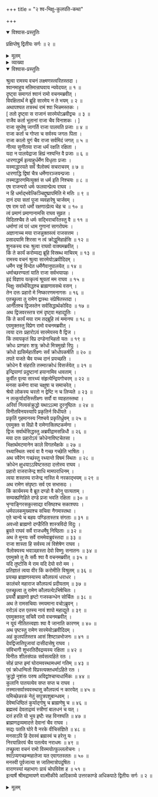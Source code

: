 +++
title = "२ श्व-भिक्षु-कुलपति-कथा"

+++

<details open><summary>विश्वास-प्रस्तुतिः</summary>

प्रक्षिप्तेषु द्वितीयः सर्गः ॥ २ ॥
</details>

<details><summary>मूलम्</summary>

प्रक्षिप्तेषु द्वितीयः सर्गः ॥ २ ॥
</details>

<details><summary>व्याख्या</summary>

श्रीरामेण कार्य-निवेदनं चोदितेन शुना  
तं प्रत्य्-अनपराधे ऽपि निज-मूर्धनि  
सर्वार्थ-सिद्ध-नामक-भिक्षु-कृत--दण्ड-प्रहार-निवेदनम् ॥ १॥  
रामेण निज-दूतानीतं यतिं प्रति सारमेय-शिरस्-ताडन-हेतु-प्रश्नः ॥ २ ॥  
भिक्षुणा तं प्रति क्षुधातुरतया क्रुद्धेन स्वेन  
रथ्या-स्थिते दूरानपसारिणि सारमेये दण्ड-प्रहरणाङ्गीकरण-पूर्वकं  
स्वस्य समुचित-शिक्षा-प्रार्थना ॥ ३ ॥  
वसिष्ठादिभिः सह शिक्षा-विचार-परे सति रामे  
तं प्रति शुना  
तस्य कालञ्जर-पुरे देवालये कुल-पतित्वे ऽभिषेचन-रूप-शिक्षा-विधानोक्तिः ॥ ४ ॥  
रामेण भिक्षोः कुल-पतित्वे ऽभिषेचन-पूर्वकं  
गज-स्कंधारोपणेन कालञ्जर-प्रापणम् ॥ ५ ॥  
शिक्षार्हे भिक्षौ वर-दान-विस्मितामात्यादीन् प्रति  
शुना राम-चोदनया  
स्वस्य सारमेयत्व प्राप्तेर् जन्मान्तरीय-स्वीय-कुलपतित्व-हेतुकत्वोक्तिः ॥ ६ ॥
</details>

<details open><summary>विश्वास-प्रस्तुतिः</summary>

श्रुत्वा रामस्य वचनं लक्ष्मणस्त्वरितस्तदा ।  
श्वानमाहूय मतिमान्राघवाय न्यवेदयत् ॥ १ ॥  
दृष्ट्वा समागतं श्वानं रामो वचनमब्रवीत् ।  
विवक्षितार्थं मे ब्रूहि सारमेय न ते भयम् ॥ २ ॥  
अथापश्यत तत्रस्थं रामं श्वा भिन्नमस्तकः ।  
\[ ततो दृष्ट्वा स राजानं सारमेयोऽब्रवीद्वचः ॥ ३ ॥  
राजैव कर्ता भूतानां राजा चैव विनाशकः । \]  
राजा सुप्तेषु जागर्ति राजा पालयति प्रजाः ॥ ४ ॥  
राजा कर्ता च गोप्ता च सर्वस्य जगतः पिता ।  
राजा कालो युगं चैव राजा सर्वमिदं जगत् ॥ ५ ॥  
नीत्या सुनीतया राजा धर्मं रक्षति रक्षिता ।  
यदा न पालयेद्राजा क्षिप्रं नश्यन्ति वै प्रजाः ॥ ६ ॥  
धारणाद्धर्म इत्याहुर्धर्मेण विधृताः प्रजाः ।  
यस्माद्धारयते सर्वं त्रैलोक्यं सचराचरम् ॥ ७ ॥  
धारणाद्धि द्विषां चैत्र धर्मेणारञ्जयन्प्रजाः ।  
तस्माद्धारणमित्युक्तं स धर्म इति निश्चयः ॥ ८ ॥  
एष राजन्परो धर्मः फलवान्प्रेत्य राघव ।  
न हि धर्माद्भवेत्किञ्चिद्दुष्प्रापमिति मे मतिः ॥ ९ ॥  
दानं दया सतां पूजा व्यवहारेषु चार्जवम् ।  
एष राम परो धर्मो रक्षणात्प्रेत्य चेह च ॥ १० ॥  
त्वं प्रमाणं प्रमाणानामसि राघव सुव्रत ।  
विदितश्चैव ते धर्मः सद्भिराचरितस्तु वै ॥ ११ ॥  
धर्माणां त्वं परं धाम गुणानां सागरोपमः ।  
अज्ञानाच्च मया राजन्नुक्तस्त्वं राजसत्तम ।  
प्रसादयामि शिरसा न त्वं क्रोद्धुमिहार्हसि ॥ १२ ॥  
शुनकस्य वचः श्रुत्वा राघवो वाक्यमब्रवीत् ।  
किं ते कार्यं करोम्यद्य ब्रूहि विस्रब्ध माचिरम् ॥ १३ ॥  
रामस्य वचनं श्रुत्वा सारमेयोऽब्रवीदिदम् ।  
धर्मेण राष्ट्रं विन्देत धर्मेणैवानुपालयेत् ॥ १४ ॥  
धर्माच्छरण्यतां याति राजा सर्वभयापहः ।  
इदं विज्ञाय यत्कृत्यं श्रूयतां मम राघव ॥ १५ ॥  
भिक्षुः सर्वार्थसिद्धश्च ब्राह्मणावसथे वसन् ।  
तेन दत्तः प्रहारो मे निष्कारणमनागसः ॥ १६ ॥  
एतच्छ्रुत्वा तु रामेण द्वास्थः संप्रेषितस्तदा ।  
आनीतश्च द्विजस्तेन सर्वसिद्धार्थकोविदः ॥ १७ ॥  
अथ द्विजवरस्तत्र रामं दृष्ट्वा महाद्युतिः ।  
किं ते कार्यं मया राम तद्ब्रूहि त्वं ममानघ ॥ १८ ॥  
एवमुक्तस्तु विप्रेण रामो वचनमब्रवीत् ।  
त्वया दत्तः प्रहारोऽयं सारमेयस्य वै द्विज ।  
किं तवापकृतं विप्र दण्डेनाभिहतो यतः ॥ १९ ॥  
क्रोधः प्राणहरः शत्रुः क्रोधो मित्रमुखो रिपुः ।  
क्रोधो ह्यसिर्महातीक्ष्णः सर्वं क्रोधोपकर्षति ॥ २० ॥  
तपते यजते चैव यच्च दानं प्रयच्छति ।  
क्रोधेन वै संहरति तस्मात्क्रोधं विसर्जयेत् ॥ २१ ॥  
इन्द्रियाणां प्रदुष्टानां हयानामिव धावताम् ।  
कुर्वीत वृत्या सारथ्यं संहृत्येन्द्रियगोचरम् ॥ २२ ॥  
मनसा कर्मणा वाचा चक्षुषा च समाचरेत् ।  
श्रेयो लोकस्य चरतो न द्वेष्टि न च लिप्यते ॥ २३ ॥  
न तत्कुर्यादसिस्तीक्ष्णः सर्वो वा व्याहतस्तथा ।  
अरिर्वा नित्यसंक्रुद्धो यथाऽऽत्मा दुरनुष्ठितः ॥ २४ ॥  
विनीतविनयस्यापि प्रकृतिर्न विधीयते ।  
प्रकृतिं गृहमानस्य निश्चये प्रकृतिर्ध्रुवम् ॥ २५ ॥  
एवमुक्तः स विप्रो वै रामेणाक्लिष्टकर्मणा ।  
द्विजः सर्वार्थसिद्धस्तु अब्रवीद्रामसन्निधौ ॥ २६ ॥  
मया दत्तः प्रहारोऽयं क्रोधेनाविष्टचेतसा ।  
भिक्षार्थमटमानेन काले विगतभैक्षके ॥ २७ ॥  
रथ्यास्थितः स्वयं वा वै गच्छ गच्छेति भाषितः ।  
अथ स्वैरेण गच्छंस्तु रथ्यान्ते विषमं स्थितः ॥ २८ ॥  
क्रोधेन क्षुधयाऽऽविष्टस्तदा दत्तोस्य राघव ।  
प्रहारो राजराजेन्द्र शाधि मामपराधिनम् ।  
त्वया शस्तस्य राजेन्द्र नास्ति मे नरकाद्भयम् ॥ २९ ॥  
अथ रामेण संपृष्टाः सर्व एव सभासदः ।  
किं कार्यमस्य वै ब्रूत दण्डो वै कोनु पात्यताम् ।  
सम्यक्प्रणिहिते दण्डे प्रजा भवति रक्षिता ॥ ३० ॥  
भृग्वाङ्गिरसकुत्साद्या वसिष्ठश्च सकाश्यपः ।  
धर्मपालकमुख्याश्च सचिवा नैगमास्तथा ।  
एते चान्ये च बहवः पण्डितास्तत्र संगताः ॥ ३१ ॥  
अवध्यो ब्राह्मणो दण्डैरिति शास्त्रविदो विदुः ।  
ब्रुवते राघवं सर्वे राजधर्मेषु निष्ठिताः ॥ ३२ ॥  
अथ ते मुनयः सर्वे राममेवाब्रुवंस्तदा ॥ ३३ ॥  
राजा शास्ता हि सर्वस्य त्वं विशेषेण राघव ।  
त्रैलोक्यस्य भवाञ्छास्ता देवो विष्णुः सनातनः ॥ ३४ ॥  
एवमुक्ते तु तैः सर्वैः श्वा वै वचनमब्रवीत् ॥ ३५ ॥  
यदि तुष्टोसि मे राम यदि देयो वरो मम ।  
प्रतिज्ञातं त्वया वीर किं करोमीति विश्रुतम् ॥ ३६ ॥  
प्रयच्छ ब्राह्मणस्यास्य कौलपत्यं धराधर ।  
कालंचरे महाराज कौलपत्यं प्रदीयताम् ॥ ३७ ॥  
एतच्छ्रुत्वा तु रामेण कौलपत्येऽभिषेचितः ।  
प्रययौ ब्राह्मणो हृष्टो गजस्कन्धेन सोर्चितः ॥ ३८ ॥  
अथ ते रामसचिवाः स्मयमाना वचोऽब्रुवन् ।  
वरोऽयं दत्त एतस्य नायं शापो महाद्युते ॥ ३९ ॥  
एवमुक्तस्तु सचिवै रामो वचनमब्रवीत् ।  
न यूयं नीतितत्त्वज्ञाः श्वा वै जानाति कारणम् ॥ ४० ॥  
अथ पृष्टस्तु रामेण सारमेयोऽब्रवीदिदम् ।  
अहं कुलपतिस्तत्र आसं शिष्टान्नभोजनः ॥ ४१ ॥  
देवद्विजातिपूजायां दासीदासेषु राघव ।  
संविभागी शुभरतिर्देवद्रव्यस्य रक्षिता ॥ ४२ ॥  
विनीतः शीलसंपन्नः सर्वसत्वहिते रतः ।  
सोहं प्राप्त इमां घोरामवस्थामधमां गतिम् ॥ ४३ ॥  
एवं क्रोधान्वितो विप्रस्त्यक्तधर्माऽहिते रतः ।  
क्रुद्धो नृशंसः परुष अविद्वांश्चाप्यधार्मिकः ॥ ४४ ॥  
कुलानि पातयत्येव सप्त सप्त च राघव ।  
तस्मात्सर्वास्ववस्थासु कौलपत्यं न कारयेत् ॥ ४५ ॥  
यमिच्छेन्नरकं नेतुं सपुत्रपशुबान्धवम् ।  
देवेष्वधिष्ठितं कुर्याद्गोषु च ब्राह्मणेषु च ॥ ४६ ॥  
ब्रह्मस्वं देवताद्रव्यं स्त्रीणां बालधनं च यत् ।  
दत्तं हरति यो भूय इष्टैः सह विनश्यति ॥ ४७ ॥  
ब्राह्मणद्रव्यमादत्ते देवानां चैव राघव ।  
सद्यः पतति घोरे वै नरके वीचिसंज्ञिते ॥ ४८ ॥  
मनसाऽपि हि देवस्वं ब्रह्मस्वं च हरेत्तु यः ।  
निरयान्निरयं चैव पतत्येव नराधमः ॥ ४९ ॥  
तच्छ्रुत्वा वचनं रामो विस्मयोत्फुल्ललोचनः ।  
श्वाऽप्यगच्छन्महातेजा यत एवागतस्ततः ॥ ५० ॥  
मनस्वी पूर्वजात्या स जातिमात्रोपदूषितः ।  
वाराणस्यां महाभागः प्रायं चोपविवेश ह ॥ ५१ ॥  
इत्यार्षे श्रीमद्रामायणे वाल्मीकीये आदिकाव्ये उत्तरकाण्डे अधिकपाठे द्वितीयः सर्गः ॥ २ ॥
</details>

<details><summary>मूलम्</summary>

श्रुत्वा रामस्य वचनं लक्ष्मणस्त्वरितस्तदा ।  
श्वानमाहूय मतिमान्राघवाय न्यवेदयत् ॥ १ ॥  
दृष्ट्वा समागतं श्वानं रामो वचनमब्रवीत् ।  
विवक्षितार्थं मे ब्रूहि सारमेय न ते भयम् ॥ २ ॥  
अथापश्यत तत्रस्थं रामं श्वा भिन्नमस्तकः ।  
\[ ततो दृष्ट्वा स राजानं सारमेयोऽब्रवीद्वचः ॥ ३ ॥  
राजैव कर्ता भूतानां राजा चैव विनाशकः । \]  
राजा सुप्तेषु जागर्ति राजा पालयति प्रजाः ॥ ४ ॥  
राजा कर्ता च गोप्ता च सर्वस्य जगतः पिता ।  
राजा कालो युगं चैव राजा सर्वमिदं जगत् ॥ ५ ॥  
नीत्या सुनीतया राजा धर्मं रक्षति रक्षिता ।  
यदा न पालयेद्राजा क्षिप्रं नश्यन्ति वै प्रजाः ॥ ६ ॥  
धारणाद्धर्म इत्याहुर्धर्मेण विधृताः प्रजाः ।  
यस्माद्धारयते सर्वं त्रैलोक्यं सचराचरम् ॥ ७ ॥  
धारणाद्धि द्विषां चैत्र धर्मेणारञ्जयन्प्रजाः ।  
तस्माद्धारणमित्युक्तं स धर्म इति निश्चयः ॥ ८ ॥  
एष राजन्परो धर्मः फलवान्प्रेत्य राघव ।  
न हि धर्माद्भवेत्किञ्चिद्दुष्प्रापमिति मे मतिः ॥ ९ ॥  
दानं दया सतां पूजा व्यवहारेषु चार्जवम् ।  
एष राम परो धर्मो रक्षणात्प्रेत्य चेह च ॥ १० ॥  
त्वं प्रमाणं प्रमाणानामसि राघव सुव्रत ।  
विदितश्चैव ते धर्मः सद्भिराचरितस्तु वै ॥ ११ ॥  
धर्माणां त्वं परं धाम गुणानां सागरोपमः ।  
अज्ञानाच्च मया राजन्नुक्तस्त्वं राजसत्तम ।  
प्रसादयामि शिरसा न त्वं क्रोद्धुमिहार्हसि ॥ १२ ॥  
शुनकस्य वचः श्रुत्वा राघवो वाक्यमब्रवीत् ।  
किं ते कार्यं करोम्यद्य ब्रूहि विस्रब्ध माचिरम् ॥ १३ ॥  
रामस्य वचनं श्रुत्वा सारमेयोऽब्रवीदिदम् ।  
धर्मेण राष्ट्रं विन्देत धर्मेणैवानुपालयेत् ॥ १४ ॥  
धर्माच्छरण्यतां याति राजा सर्वभयापहः ।  
इदं विज्ञाय यत्कृत्यं श्रूयतां मम राघव ॥ १५ ॥  
भिक्षुः सर्वार्थसिद्धश्च ब्राह्मणावसथे वसन् ।  
तेन दत्तः प्रहारो मे निष्कारणमनागसः ॥ १६ ॥  
एतच्छ्रुत्वा तु रामेण द्वास्थः संप्रेषितस्तदा ।  
आनीतश्च द्विजस्तेन सर्वसिद्धार्थकोविदः ॥ १७ ॥  
अथ द्विजवरस्तत्र रामं दृष्ट्वा महाद्युतिः ।  
किं ते कार्यं मया राम तद्ब्रूहि त्वं ममानघ ॥ १८ ॥  
एवमुक्तस्तु विप्रेण रामो वचनमब्रवीत् ।  
त्वया दत्तः प्रहारोऽयं सारमेयस्य वै द्विज ।  
किं तवापकृतं विप्र दण्डेनाभिहतो यतः ॥ १९ ॥  
क्रोधः प्राणहरः शत्रुः क्रोधो मित्रमुखो रिपुः ।  
क्रोधो ह्यसिर्महातीक्ष्णः सर्वं क्रोधोपकर्षति ॥ २० ॥  
तपते यजते चैव यच्च दानं प्रयच्छति ।  
क्रोधेन वै संहरति तस्मात्क्रोधं विसर्जयेत् ॥ २१ ॥  
इन्द्रियाणां प्रदुष्टानां हयानामिव धावताम् ।  
कुर्वीत वृत्या सारथ्यं संहृत्येन्द्रियगोचरम् ॥ २२ ॥  
मनसा कर्मणा वाचा चक्षुषा च समाचरेत् ।  
श्रेयो लोकस्य चरतो न द्वेष्टि न च लिप्यते ॥ २३ ॥  
न तत्कुर्यादसिस्तीक्ष्णः सर्वो वा व्याहतस्तथा ।  
अरिर्वा नित्यसंक्रुद्धो यथाऽऽत्मा दुरनुष्ठितः ॥ २४ ॥  
विनीतविनयस्यापि प्रकृतिर्न विधीयते ।  
प्रकृतिं गृहमानस्य निश्चये प्रकृतिर्ध्रुवम् ॥ २५ ॥  
एवमुक्तः स विप्रो वै रामेणाक्लिष्टकर्मणा ।  
द्विजः सर्वार्थसिद्धस्तु अब्रवीद्रामसन्निधौ ॥ २६ ॥  
मया दत्तः प्रहारोऽयं क्रोधेनाविष्टचेतसा ।  
भिक्षार्थमटमानेन काले विगतभैक्षके ॥ २७ ॥  
रथ्यास्थितः स्वयं वा वै गच्छ गच्छेति भाषितः ।  
अथ स्वैरेण गच्छंस्तु रथ्यान्ते विषमं स्थितः ॥ २८ ॥  
क्रोधेन क्षुधयाऽऽविष्टस्तदा दत्तोस्य राघव ।  
प्रहारो राजराजेन्द्र शाधि मामपराधिनम् ।  
त्वया शस्तस्य राजेन्द्र नास्ति मे नरकाद्भयम् ॥ २९ ॥  
अथ रामेण संपृष्टाः सर्व एव सभासदः ।  
किं कार्यमस्य वै ब्रूत दण्डो वै कोनु पात्यताम् ।  
सम्यक्प्रणिहिते दण्डे प्रजा भवति रक्षिता ॥ ३० ॥  
भृग्वाङ्गिरसकुत्साद्या वसिष्ठश्च सकाश्यपः ।  
धर्मपालकमुख्याश्च सचिवा नैगमास्तथा ।  
एते चान्ये च बहवः पण्डितास्तत्र संगताः ॥ ३१ ॥  
अवध्यो ब्राह्मणो दण्डैरिति शास्त्रविदो विदुः ।  
ब्रुवते राघवं सर्वे राजधर्मेषु निष्ठिताः ॥ ३२ ॥  
अथ ते मुनयः सर्वे राममेवाब्रुवंस्तदा ॥ ३३ ॥  
राजा शास्ता हि सर्वस्य त्वं विशेषेण राघव ।  
त्रैलोक्यस्य भवाञ्छास्ता देवो विष्णुः सनातनः ॥ ३४ ॥  
एवमुक्ते तु तैः सर्वैः श्वा वै वचनमब्रवीत् ॥ ३५ ॥  
यदि तुष्टोसि मे राम यदि देयो वरो मम ।  
प्रतिज्ञातं त्वया वीर किं करोमीति विश्रुतम् ॥ ३६ ॥  
प्रयच्छ ब्राह्मणस्यास्य कौलपत्यं धराधर ।  
कालंचरे महाराज कौलपत्यं प्रदीयताम् ॥ ३७ ॥  
एतच्छ्रुत्वा तु रामेण कौलपत्येऽभिषेचितः ।  
प्रययौ ब्राह्मणो हृष्टो गजस्कन्धेन सोर्चितः ॥ ३८ ॥  
अथ ते रामसचिवाः स्मयमाना वचोऽब्रुवन् ।  
वरोऽयं दत्त एतस्य नायं शापो महाद्युते ॥ ३९ ॥  
एवमुक्तस्तु सचिवै रामो वचनमब्रवीत् ।  
न यूयं नीतितत्त्वज्ञाः श्वा वै जानाति कारणम् ॥ ४० ॥  
अथ पृष्टस्तु रामेण सारमेयोऽब्रवीदिदम् ।  
अहं कुलपतिस्तत्र आसं शिष्टान्नभोजनः ॥ ४१ ॥  
देवद्विजातिपूजायां दासीदासेषु राघव ।  
संविभागी शुभरतिर्देवद्रव्यस्य रक्षिता ॥ ४२ ॥  
विनीतः शीलसंपन्नः सर्वसत्वहिते रतः ।  
सोहं प्राप्त इमां घोरामवस्थामधमां गतिम् ॥ ४३ ॥  
एवं क्रोधान्वितो विप्रस्त्यक्तधर्माऽहिते रतः ।  
क्रुद्धो नृशंसः परुष अविद्वांश्चाप्यधार्मिकः ॥ ४४ ॥  
कुलानि पातयत्येव सप्त सप्त च राघव ।  
तस्मात्सर्वास्ववस्थासु कौलपत्यं न कारयेत् ॥ ४५ ॥  
यमिच्छेन्नरकं नेतुं सपुत्रपशुबान्धवम् ।  
देवेष्वधिष्ठितं कुर्याद्गोषु च ब्राह्मणेषु च ॥ ४६ ॥  
ब्रह्मस्वं देवताद्रव्यं स्त्रीणां बालधनं च यत् ।  
दत्तं हरति यो भूय इष्टैः सह विनश्यति ॥ ४७ ॥  
ब्राह्मणद्रव्यमादत्ते देवानां चैव राघव ।  
सद्यः पतति घोरे वै नरके वीचिसंज्ञिते ॥ ४८ ॥  
मनसाऽपि हि देवस्वं ब्रह्मस्वं च हरेत्तु यः ।  
निरयान्निरयं चैव पतत्येव नराधमः ॥ ४९ ॥  
तच्छ्रुत्वा वचनं रामो विस्मयोत्फुल्ललोचनः ।  
श्वाऽप्यगच्छन्महातेजा यत एवागतस्ततः ॥ ५० ॥  
मनस्वी पूर्वजात्या स जातिमात्रोपदूषितः ।  
वाराणस्यां महाभागः प्रायं चोपविवेश ह ॥ ५१ ॥  
इत्यार्षे श्रीमद्रामायणे वाल्मीकीये आदिकाव्ये उत्तरकाण्डे अधिकपाठे द्वितीयः सर्गः ॥ २ ॥
</details>

